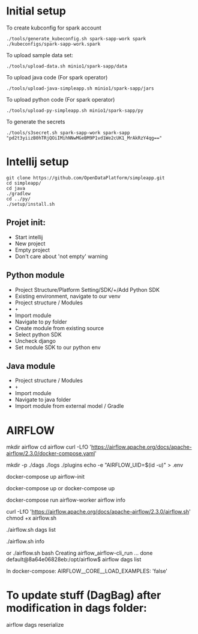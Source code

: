 

# Initial setup

To create kubconfig for spark account
```
./tools/generate_kubeconfig.sh spark-sapp-work spark ./kubeconfigs/spark-sapp-work.spark
```


To upload sample data set: 
```
./tools/upload-data.sh minio1/spark-sapp/data
```

To upload java code (For spark operator)

```
./tools/upload-java-simpleapp.sh minio1/spark-sapp/jars
```

To upload python code (For spark operator)

```
./tools/upload-py-simpleapp.sh minio1/spark-sapp/py
```

To generate the secrets

```
./tools/s3secret.sh spark-sapp-work spark-sapp "pd2t3yiizB0hTRjQOiIMihNNwMGeBM9P1vd1We2cUK1_MrAkRzY4qg=="
```

# Intellij setup

```
git clone https://github.com/OpenDataPlatform/simpleapp.git
cd simpleapp/
cd java
./gradlew
cd ../py/
./setup/install.sh
```

## Projet init:

- Start intellij
- New project
- Empty project
- Don't care about 'not empty' warning

## Python module

- Project Structure/Platform Setting/SDK/+/Add Python SDK
- Existing environment, navigate to our venv
- Project structure / Modules
- `+`
- Import module
- Navigate to py folder
- Create module from existing source
- Select python SDK
- Uncheck django
- Set module SDK to our python env

## Java module

- Project structure / Modules
- `+`
- Import module
- Navigate to java folder
- Import module from external model / Gradle



# AIRFLOW

mkdir airflow
cd airflow
curl -LfO 'https://airflow.apache.org/docs/apache-airflow/2.3.0/docker-compose.yaml'

mkdir -p ./dags ./logs ./plugins
echo -e "AIRFLOW_UID=$(id -u)" > .env

docker-compose up airflow-init

docker-compose up
or
docker-compose up

docker-compose run airflow-worker airflow info

curl -LfO 'https://airflow.apache.org/docs/apache-airflow/2.3.0/airflow.sh'
chmod +x airflow.sh


./airflow.sh dags list

./airflow.sh info

or 
./airflow.sh bash
Creating airflow_airflow-cli_run ... done
default@8a64e06828eb:/opt/airflow$ airflow dags list


In docker-compose:
AIRFLOW__CORE__LOAD_EXAMPLES: 'false'

# To update stuff (DagBag) after modification in dags folder:
airflow dags reserialize
